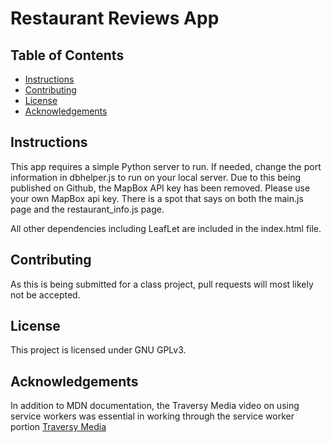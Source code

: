 # Restaurant Reviews App

## Table of Contents

* [Instructions](#instructions)
* [Contributing](#contributing)
* [License](#license)
* [Acknowledgements](#acknowledgements)

## Instructions

This app requires a simple Python server to run. If needed, change the port information in dbhelper.js to run on your local server. Due to this being published on Github, the MapBox API key has been removed. Please use your own MapBox api key. There is a spot that says <insert MapBox API key> on both the main.js page and the restaurant_info.js page. 

All other dependencies including LeafLet are included in the index.html file.

## Contributing

As this is being submitted for a class project, pull requests will most likely not be accepted.

## License
This project is licensed under GNU GPLv3.

## Acknowledgements
In addition to MDN documentation, the Traversy Media video on using service workers was essential in working through the service worker portion
[Traversy Media](https://www.youtube.com/watch?v=ksXwaWHCW6k&feature=youtu.be)
